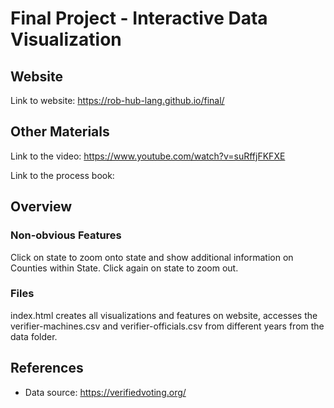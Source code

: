 Final Project - Interactive Data Visualization
===

Website
---
Link to website: https://rob-hub-lang.github.io/final/

Other Materials
---
Link to the video: https://www.youtube.com/watch?v=suRffjFKFXE

Link to the process book:

Overview
---
### Non-obvious Features
Click on state to zoom onto state and show additional information on 
Counties within State. Click again on state to zoom out.

### Files
index.html creates all visualizations and features on website, accesses 
the verifier-machines.csv and verifier-officials.csv from different years 
from the data folder.

References
---
- Data source: https://verifiedvoting.org/
